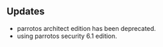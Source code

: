 ## Updates

- parrotos architect edition has been deprecated.
- using parrotos security 6.1 edition.